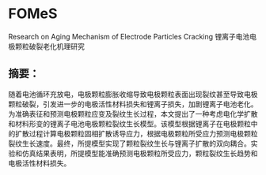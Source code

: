 # FOMeS
Research on Aging Mechanism of Electrode Particles Cracking
锂离子电池电极颗粒破裂老化机理研究
## 摘要：
随着电池循环充放电，电极颗粒膨胀收缩导致电极颗粒表面出现裂纹甚至导致电极颗粒破裂，引发进一步的电极活性材料损失和锂离子损失，加剧锂离子电池老化。为准确表征和预测电极颗粒应变及裂纹生长过程，本文提出了一种考虑电化学扩散和材料形变的锂离子电池电极颗粒裂纹生长模型。该模型根据锂离子在电极颗粒中的扩散过程计算电极颗粒固相扩散诱导应力，根据电极颗粒所受应力预测电极颗粒裂纹生长速度。最终，所提模型实现了颗粒裂纹生长与锂离子扩散的双向耦合。实验和仿真结果表明，所提模型能准确预测电极颗粒所受应力，颗粒裂纹生长趋势和电极活性材料损失。
